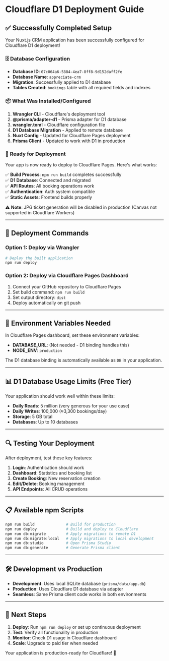 # Cloudflare D1 Deployment Guide

## ✅ Successfully Completed Setup

Your Nuxt.js CRM application has been successfully configured for Cloudflare D1 deployment!

### 🗄️ **Database Configuration**
- **Database ID**: `07c064a6-5884-4ea7-8ff8-9d152daff2fe`
- **Database Name**: `appreciate-crm`
- **Migration**: Successfully applied to D1 database
- **Tables Created**: `bookings` table with all required fields and indexes

### 📦 **What Was Installed/Configured**

1. **Wrangler CLI** - Cloudflare's deployment tool
2. **@prisma/adapter-d1** - Prisma adapter for D1 database
3. **wrangler.toml** - Cloudflare configuration file
4. **D1 Database Migration** - Applied to remote database
5. **Nuxt Config** - Updated for Cloudflare Pages deployment
6. **Prisma Client** - Updated to work with D1 in production

### 🚀 **Ready for Deployment**

Your app is now ready to deploy to Cloudflare Pages. Here's what works:

✅ **Build Process**: `npm run build` completes successfully  
✅ **D1 Database**: Connected and migrated  
✅ **API Routes**: All booking operations work  
✅ **Authentication**: Auth system compatible  
✅ **Static Assets**: Frontend builds properly  

⚠️ **Note**: JPG ticket generation will be disabled in production (Canvas not supported in Cloudflare Workers)

---

## 🚀 **Deployment Commands**

### **Option 1: Deploy via Wrangler**
```bash
# Deploy the built application
npm run deploy
```

### **Option 2: Deploy via Cloudflare Pages Dashboard**
1. Connect your GitHub repository to Cloudflare Pages
2. Set build command: `npm run build`
3. Set output directory: `dist`
4. Deploy automatically on git push

---

## 🔧 **Environment Variables Needed**

In Cloudflare Pages dashboard, set these environment variables:

- **DATABASE_URL**: (Not needed - D1 binding handles this)
- **NODE_ENV**: `production`

The D1 database binding is automatically available as `DB` in your application.

---

## 📊 **D1 Database Usage Limits (Free Tier)**

Your application should work well within these limits:

- **Daily Reads**: 5 million (very generous for your use case)
- **Daily Writes**: 100,000 (≈3,300 bookings/day)
- **Storage**: 5 GB total
- **Databases**: Up to 10 databases

---

## 🔍 **Testing Your Deployment**

After deployment, test these key features:

1. **Login**: Authentication should work
2. **Dashboard**: Statistics and booking list
3. **Create Booking**: New reservation creation
4. **Edit/Delete**: Booking management
5. **API Endpoints**: All CRUD operations

---

## 📋 **Available npm Scripts**

```bash
npm run build              # Build for production
npm run deploy             # Build and deploy to Cloudflare
npm run db:migrate         # Apply migrations to remote D1
npm run db:migrate:local   # Apply migrations to local development
npm run db:studio          # Open Prisma Studio
npm run db:generate        # Generate Prisma client
```

---

## 🛠️ **Development vs Production**

- **Development**: Uses local SQLite database (`prisma/data/app.db`)
- **Production**: Uses Cloudflare D1 database via adapter
- **Seamless**: Same Prisma client code works in both environments

---

## 🎯 **Next Steps**

1. **Deploy**: Run `npm run deploy` or set up continuous deployment
2. **Test**: Verify all functionality in production
3. **Monitor**: Check D1 usage in Cloudflare dashboard
4. **Scale**: Upgrade to paid tier when needed

Your application is production-ready for Cloudflare! 🚀
